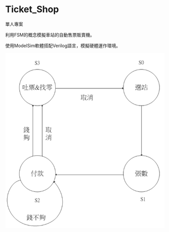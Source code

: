 # Ticket_Shop

單人專案

利用FSM的概念模擬車站的自動售票販賣機。

使用ModelSim軟體搭配Verilog語言，模擬硬體運作環境。

![image](https://github.com/garykillyou/Ticket_Shop/blob/master/screenShots/%E8%AA%AA%E6%98%8E.png)

